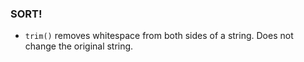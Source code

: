 ### SORT!

- `trim()` removes whitespace from both sides of a string. Does not change the original string.